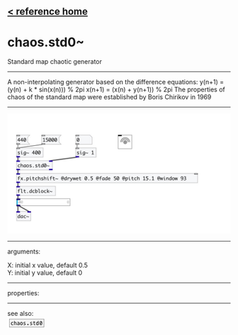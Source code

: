 [< reference home](index.html)
---

# chaos.std0~


Standard map chaotic generator

---

A non-interpolating generator based on the difference equations:
y(n+1) = (y(n) + k * sin(x(n))) % 2pi
x(n+1) = (x(n) + y(n+1)) % 2pi
The properties of chaos of the standard map were established by Boris Chirikov in
            1969
<br>


---


![example](examples/chaos.std0~-example.jpg)

---
arguments:

X: initial x value, default 0.5<br>
Y: initial y value, default 0<br>

---
properties:


---
see also:<br>
[![chaos.std0](img/object_chaos.std0.png)](chaos.std0.html)

